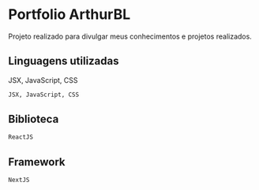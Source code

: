# Portfolio ArthurBL

Projeto realizado para divulgar meus conhecimentos e projetos realizados.

## Linguagens utilizadas

JSX, JavaScript, CSS  

```bash
JSX, JavaScript, CSS  

```

## Biblioteca

```python
ReactJS
```

## Framework

```python
NextJS
```

